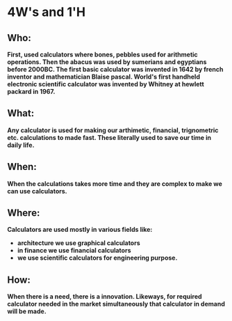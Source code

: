 # 4W&#39;s and 1&#39;H

## Who:

**First, used calculators where bones, pebbles used for arithmetic operations. Then the abacus was used by sumerians and egyptians before 2000BC. The first basic calculator was invented in 1642 by french inventor and mathematician Blaise pascal. World&#39;s first handheld electronic scientific calculator was invented by Whitney at hewlett packard in 1967.**

## What:

**Any calculator is used for making our arthimetic, financial, trignometric etc. calculations to made fast. These literally used to save our time in daily life.**

## When:

**When the calculations takes more time and they are complex to make we can use calculators.**

## Where:

**Calculators are used mostly in various fields like:**

- **architecture we use graphical calculators**
- **in finance we use financial calculators**
- **we use scientific calculators for engineering purpose.**

## How:

**When there is a need, there is a innovation. Likeways, for required calculator needed in the market simultaneously that calculator in demand will be made.**

